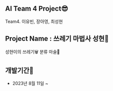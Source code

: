 ## AI Team 4 Project😎
Team4. 이유빈, 장아영, 최성현

## Project Name : 쓰레기 마법사 성현🧙
성현이의 쓰레기🗑 분류 마술🎩

## 개발기간📅
- 2023년 8월 11일 ~

